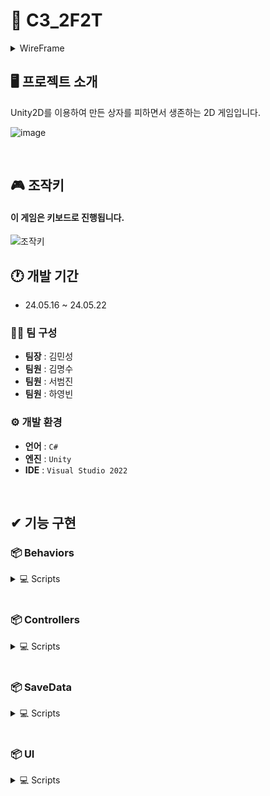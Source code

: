 # 🚀 C3_2F2T
<details>
 
<summary>WireFrame</summary>
 
![와이어프레임](https://github.com/Minssuy99/BoxRain_Public/assets/101568505/1e41bb48-73bc-45fa-99a1-65e0809cd3f7)

</details>

## 🖥️ 프로젝트 소개
Unity2D를 이용하여 만든 상자를 피하면서 생존하는 2D 게임입니다.

![image](https://github.com/Minssuy99/BoxRain_Public/assets/101568505/90d999c0-fc18-4eaf-a18f-091afd016401)


</br>

## 🎮 조작키
#### 이 게임은 키보드로 진행됩니다.
 
![조작키](https://github.com/Minssuy99/BoxRain_Public/assets/101568505/fad0d2a1-4e71-4f23-b9a3-0803d89445d2)



## 🕐 개발 기간
* 24.05.16 ~ 24.05.22

### 👨‍💻 팀 구성
 - **팀장** : 김민성
 - **팀원** : 김명수
 - **팀원** : 서범진
 - **팀원** : 하영빈

### ⚙️ 개발 환경
- **언어** : `C#`
- **엔진** : `Unity`
- **IDE** : `Visual Studio 2022`

</br>

## ✔ 기능 구현
### 📦 Behaviors

<details>
<summary>💻 Scripts</summary>

</br>

📑 <a href="https://github.com/Minssuy99/BoxRain_Public/blob/main/Assets/Scripts/Behaviors/BigBox.cs" target="_blank">BigBox.cs</a>
  
📑 <a href="https://github.com/Minssuy99/BoxRain_Public/blob/main/Assets/Scripts/Behaviors/Rain.cs" target="_blank">Rain.cs</a>

📑 <a href="https://github.com/Minssuy99/BoxRain_Public/blob/main/Assets/Scripts/Behaviors/ShotBox.cs" target="_blank">ShotBox.cs</a>

📑 <a href="https://github.com/Minssuy99/BoxRain_Public/blob/main/Assets/Scripts/Behaviors/TopDownMovement.cs" target="_blank">TopDownMovement.cs</a>

 
</details>
</br>

### 📦 Controllers

<details>
<summary>💻 Scripts</summary>

</br>

📑 <a href="https://github.com/Minssuy99/BoxRain_Public/blob/main/Assets/Scripts/Controllers/CAnimationHandler.cs" target="_blank">CAnimationHandler.cs</a>
  
📑 <a href="https://github.com/Minssuy99/BoxRain_Public/blob/main/Assets/Scripts/Controllers/GameManager.cs" target="_blank">GameManager.cs</a>

📑 <a href="https://github.com/Minssuy99/BoxRain_Public/blob/main/Assets/Scripts/Controllers/PlayerInputController.cs" target="_blank">PlayerInputController.cs</a>

📑 <a href="https://github.com/Minssuy99/BoxRain_Public/blob/main/Assets/Scripts/Controllers/SoundManager.cs" target="_blank">SoundManager.cs</a>

📑 <a href="https://github.com/Minssuy99/BoxRain_Public/blob/main/Assets/Scripts/Controllers/TopDownController.cs" target="_blank">TopDownController.cs</a>

 
</details>
</br>

### 📦 SaveData

<details>
<summary>💻 Scripts</summary>

</br>

📑 <a href="https://github.com/Minssuy99/BoxRain_Public/blob/main/Assets/Scripts/SaveData/SaveData.cs" target="_blank">SaveData.cs</a>
  
📑 <a href="https://github.com/Minssuy99/BoxRain_Public/blob/main/Assets/Scripts/SaveData/SaveSystem.cs" target="_blank">SaveSystem.cs</a>


 
</details>
</br>

### 📦 UI

<details>
<summary>💻 Scripts</summary>

</br>

📑 <a href="https://github.com/Minssuy99/BoxRain_Public/blob/main/Assets/Scripts/UI/PauseMenu.cs" target="_blank">PauseMenu.cs</a>
  
📑 <a href="https://github.com/Minssuy99/BoxRain_Public/blob/main/Assets/Scripts/UI/PlayersScore.cs" target="_blank">PlayersScore.cs</a>

📑 <a href="https://github.com/Minssuy99/BoxRain_Public/blob/main/Assets/Scripts/UI/StartButton.cs" target="_blank">StartButton.cs</a>


</details>
</br>


